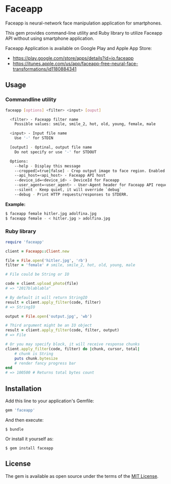 # Faceapp

Faceapp is neural-network face manipulation application for smartphones.

This gem provides command-line utility and Ruby library to utilize Faceapp API without using smartphone application.

Faceapp Application is available on Google Play and Apple App Store:

* https://play.google.com/store/apps/details?id=io.faceapp
* https://itunes.apple.com/us/app/faceapp-free-neural-face-transformations/id1180884341

## Usage

### Commandline utility

```bash
faceapp [options] <filter> <input> [ouput]

  <filter> - Faceapp filter name
    Possible values: smile, smile_2, hot, old, young, female, male

  <input> - Input file name
    Use '-' for STDIN

  [output] - Optinal, output file name
    Do not specify or use '-' for STDOUT

  Options:
    --help - Display this message
    --cropped[=true|false] - Crop output image to face region. Enabled by default.
    --api_host=<api_host> - Faceapp API host
    --device_id=<device_id> - DeviceId for Faceapp
    --user_agent=<user_agent> - User-Agent header for Faceapp API requests
    --silent - Keep quiet, it will override `debug`
    --debug - Print HTTP requests/responses to STDERR.
```

**Example:**

```bash
$ faceapp female hitler.jpg adolfina.jpg
$ faceapp female - < hitler.jpg > adolfina.jpg
```

### Ruby library

```ruby
require 'faceapp'

client = Faceapp::Client.new

file = File.open('hitler.jpg', 'rb')
filter = 'female' # smile, smile_2, hot, old, young, male

# File could be String or IO

code = client.upload_photo(file)
# => "2017blablabla"

# By default it will return StringIO
result = client.apply_filter(code, filter)
# => StringIO

output = File.open('output.jpg', 'wb')

# Third argument might be an IO object
result = client.apply_filter(code, filter, output)
# => File

# Or you may specify block, it will receive response chunks
client.apply_filter(code, filter) do |chunk, cursor, total|
    # chunk is String
    puts chunk.bytesize
    # render fancy progress bar
end
# => 100500 # Returns total bytes count

```


## Installation

Add this line to your application's Gemfile:

```ruby
gem 'faceapp'
```

And then execute:

    $ bundle

Or install it yourself as:

    $ gem install faceapp


## License

The gem is available as open source under the terms of the [MIT License](http://opensource.org/licenses/MIT).


